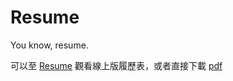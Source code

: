 # Resume

You know, resume.

可以至 [Resume](https://kjj6198.github.io/resume/normal) 觀看線上版履歷表，或者直接下載 [pdf](./resume.pdf)

